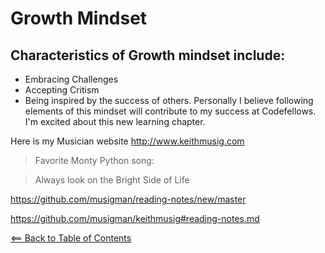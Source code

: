 # Growth Mindset
## Characteristics of Growth mindset include:

* Embracing Challenges
* Accepting Critism
* Being inspired by the success of others.
Personally I believe following elements of this mindset will contribute to my success at Codefellows. I'm excited about this new learning chapter.

Here is my Musician website http://www.keithmusig.com

> Favorite Monty Python song:

> Always look on the Bright Side of Life


https://github.com/musigman/reading-notes/new/master

https://github.com/musigman/keithmusig#reading-notes.md

[<== Back to Table of Contents](README.md)
